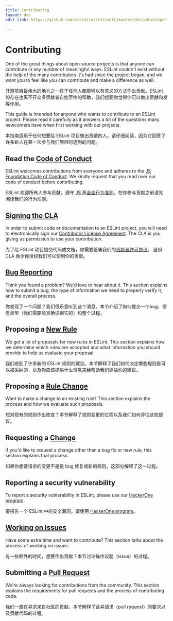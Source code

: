```yaml
---
title: Contributing
layout: doc
edit_link: https://github.com/eslint/eslint/edit/master/docs/developer-guide/contributing/README.md

---
```

<!-- Note: No pull requests accepted for this file. See README.md in the root directory for details. -->

# Contributing

One of the great things about open source projects is that anyone can contribute in any number of meaningful ways. ESLint couldn't exist without the help of the many contributors it's had since the project began, and we want you to feel like you can contribute and make a difference as well.

开源项目最伟大的地方之一在于任何人都能够以有意义的方式作出贡献。ESLint 的存在也离不开众多贡献者自始至终的帮助，我们想要你觉得你可以做出贡献和发挥作用。

This guide is intended for anyone who wants to contribute to an ESLint project. Please read it carefully as it answers a lot of the questions many newcomers have when first working with our projects.

本指南适用于任何想要给 ESLint 项目做出贡献的人。请仔细阅读，因为它回答了许多新人在第一次参与我们项目时遇到的问题。

## Read the [Code of Conduct](https://js.foundation/community/code-of-conduct)

ESLint welcomes contributions from everyone and adheres to the [JS Foundation Code of Conduct](https://js.foundation/community/code-of-conduct). We kindly request that you read over our code of conduct before contributing.

ESLint 欢迎所有人参与贡献，遵守 [JS 基金会行为准则](https://js.foundation/community/code-of-conduct)。在你参与贡献之前请先阅读我们的行为准则。

## [Signing the CLA](https://js.foundation/CLA)

In order to submit code or documentation to an ESLint project, you will need to electronically sign our [Contributor License Agreement](https://cla.js.foundation/eslint/eslint). The CLA is you giving us permission to use your contribution.

为了给 ESLint 项目提交代码或文档，你需要签署我们的[贡献者许可协议](https://cla.js.foundation/eslint/eslint)。 这份 CLA 表示你授权我们可以使用你的贡献。

## [Bug Reporting](reporting-bugs)

Think you found a problem? We'd love to hear about it. This section explains how to submit a bug, the type of information we need to properly verify it, and the overall process.

你发现了一个问题？我们很乐意听到这个消息。本节介绍了如何提交一个bug、信息类型（我们需要能准确识别它的）和整个过程。

## Proposing a [New Rule](new-rules)

We get a lot of proposals for new rules in ESLint. This section explains how we determine which rules are accepted and what information you should provide to help us evaluate your proposal.

我们收到了许多新的 ESLint 规则的建议。本节解释了我们如何决定哪些规则是可以被采纳的，以及你应该提供什么信息来给帮助我们评估你的建议。

## Proposing a [Rule Change](rule-changes)

Want to make a change to an existing rule? This section explains the process and how we evaluate such proposals.

想对现有的规则作出改变？本节解释了规则变更的过程以及我们如何评估这些提议。

## Requesting a [Change](changes)

If you'd like to request a change other than a bug fix or new rule, this section explains that process.

如果你想要请求的变更不是是 bug 修复或新的规则，这部分解释了这一过程。

## Reporting a security vulnerability

To report a security vulnerability in ESLint, please use our [HackerOne program](https://hackerone.com/eslint).

要报告一个 ESLint 中的安全漏洞，请使用 [HackerOne program](https://hackerone.com/eslint)。

## [Working on Issues](working-on-issues)

Have some extra time and want to contribute? This section talks about the process of working on issues.

有一些额外的时间，想要作出贡献？本节讨论操作议题（issue）的过程。

## Submitting a [Pull Request](pull-requests)

We're always looking for contributions from the community. This section explains the requirements for pull requests and the process of contributing code.

我们一直在寻求来自社区的贡献。本节解释了合并请求（pull request）的要求以及贡献代码的过程。

